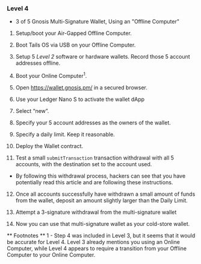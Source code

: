 ### Level 4

- 3 of 5 Gnosis Multi-Signature Wallet, Using an "Offline Computer"

 1. Setup/boot your Air-Gapped Offline Computer.
 
 2. Boot Tails OS via USB on your Offline Computer.
 
 3. Setup 5 *Level 2* software or hardware wallets. Record those 5 account addresses offline.
 
 4. Boot your Online Computer<sup>1</sup>.
 
 5. Open https://wallet.gnosis.pm/ in a secured browser.
 
 6. Use your Ledger Nano S to activate the wallet dApp
 
 7. Select “new”.
 
 8. Specify your 5 account addresses as the owners of the wallet.
 
 9. Specify a daily limit. Keep it reasonable.
 
 10. Deploy the Wallet contract.
 
 11. Test a small `submitTransaction` transaction withdrawal with all 5 accounts, with the destination set to the account used.
   - By following this withdrawal process, hackers can see that you have potentially read this article and are following these instructions.
<p></p>

  12. Once all accounts successfully have withdrawn a small amount of funds from the wallet, deposit an amount slightly larger than the Daily Limit.
  
 13. Attempt a 3-signature withdrawal from the multi-signature wallet
 
 14. Now you can use that multi-signature wallet as your cold-store wallet.

** Footnotes **
1 - Step 4 was included in Level 3, but it seems that it would be accurate for Level 4. Level 3 already mentions you using an Online Computer, while Level 4 appears to require a transition from your Offline Computer to your Online Computer.